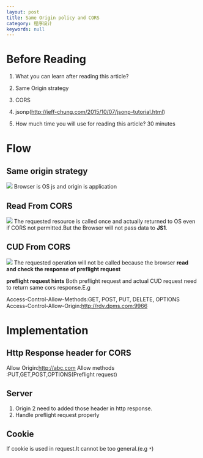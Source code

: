```yaml
---
layout: post
title: Same Origin policy and CORS
category: 程序设计
keywords: null
---
```


# Before Reading

1.  What you can learn after reading this article?

1.  Same Origin strategy
1.  CORS
1.  jsonp(<http://jeff-chung.com/2015/10/07/jsonp-tutorial.html>)

1.  How much time you will use for reading this article? 30 minutes

# Flow

## Same origin strategy

![ ](http://jeff-chung.com/blog_accessary/blog_images/same-origin-and-cors/same-origin.png) Browser is OS js and origin is application

## Read From CORS

![ ](http://jeff-chung.com/blog_accessary/blog_images/same-origin-and-cors/read-request-cors.png) The requested resource is called once and actually returned to OS even if CORS not permitted.But the Browser will not pass data to **JS1**.

## CUD From CORS

![ ](http://jeff-chung.com/blog_accessary/blog_images/same-origin-and-cors/cud-request-cors.png) The requested operation will not be called because the browser **read and check the response of preflight request**

**preflight request hints** Both preflight request and actual CUD request need to return same cors response.E.g

Access-Control-Allow-Methods:GET, POST, PUT, DELETE, OPTIONS Access-Control-Allow-Origin:<http://rdv.dpms.com:9966>

# Implementation

## Http Response header for CORS

Allow Origin:<http://abc.com> Allow methods :PUT,GET,POST,OPTIONS(Preflight request)

## Server

1.  Origin 2 need to added those header in http response.
2.  Handle preflight request properly

## Cookie

If cookie is used in request.It cannot be too general.(e.g `*`)
